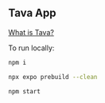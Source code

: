## Tava App

[What is Tava?](https://devpost.com/software/tava-cberzn?ref_content=my-projects-tab&ref_feature=my_projects)

To run locally:

~~~sh
npm i
~~~

~~~sh
npx expo prebuild --clean 
~~~


~~~sh
npm start
~~~
